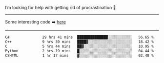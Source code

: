 I’m looking for help with getting rid of procrastination 🤔

-----

Some interesting code :arrow_right: [here](https://github.com/zhen8838/playground)

-----

<!--START_SECTION:waka-->

```txt
C#               29 hrs 41 mins  ██████████████░░░░░░░░░░░   56.65 %
C++              9 hrs 39 mins   ████▓░░░░░░░░░░░░░░░░░░░░   18.42 %
C                5 hrs 44 mins   ██▓░░░░░░░░░░░░░░░░░░░░░░   10.95 %
Python           2 hrs 19 mins   █░░░░░░░░░░░░░░░░░░░░░░░░   04.44 %
CSHTML           1 hr 17 mins    ▓░░░░░░░░░░░░░░░░░░░░░░░░   02.48 %
```

<!--END_SECTION:waka-->

<!--
**zhen8838/zhen8838** is a ✨ _special_ ✨ repository because its `README.md` (this file) appears on your GitHub profile.

Here are some ideas to get you started:

- 🔭 I’m currently working on ...
- 🌱 I’m currently learning ...
- 👯 I’m looking to collaborate on ...
 ...
- 💬 Ask me about ...
- 📫 How to reach me: ...
- 😄 Pronouns: ...
- ⚡ Fun fact: ...
-->
